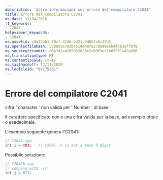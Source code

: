 ```yaml
---
description: 'Altre informazioni su: errore del compilatore C2041'
title: Errore del compilatore C2041
ms.date: 11/04/2016
f1_keywords:
- C2041
helpviewer_keywords:
- C2041
ms.assetid: c9a33bb1-f9cf-47d6-bd21-7d867a8c37d5
ms.openlocfilehash: 5c980b6783b4b14e4878278699e5b4f7618ff0f8
ms.sourcegitcommit: d6af41e42699628c3e2e6063ec7b03931a49a098
ms.translationtype: MT
ms.contentlocale: it-IT
ms.lasthandoff: 12/11/2020
ms.locfileid: "97175261"
---
```

# <a name="compiler-error-c2041"></a>Errore del compilatore C2041

cifra ' character ' non valida per ' Number ' di base

Il carattere specificato non è una cifra valida per la base, ad esempio ottale o esadecimale.

L'esempio seguente genera l'C2041:

```cpp
// C2041.cpp
int i = 081;   // C2041  8 is not a base 8 digit
```

Possibile soluzione:

```cpp
// C2041b.cpp
// compile with: /c
int j = 071;
```
